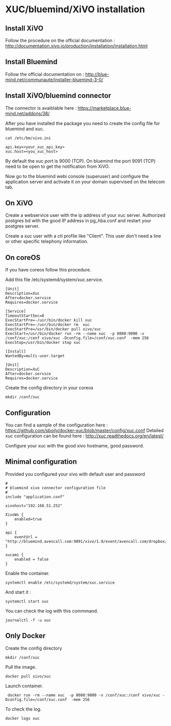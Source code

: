 XUC/bluemind/XiVO installation
==============================

Install XiVO
------------

Follow the procedure on the official documentation : http://documentation.xivo.io/production/installation/installation.html

Install Bluemind
----------------

Follow the official documentation on : http://blue-mind.net/communaute/installer-bluemind-3-0/

Install XiVO/bluemind connector
-------------------------------

The connector is avaiblable here : https://marketplace.blue-mind.net/addons/38/

After you have installed the package you need to create the config file for bluemind and xuc.

    cat /etc/bm/xivo.ini

    api.key=<your_xuc_api_key>
    xuc.host=<you_xuc_host>

By default the xuc port is 9000 (TCP). On bluemind the port 9091 (TCP) need to be open to get the notification from XiVO.

Now go to the bluemind webi console (superuser) and configure the application server and activate it on your domain supervised on the telecom tab.

On XiVO
-------

Create a webservice user with the ip address of your xuc server.
Authorized postgres bd with the good IP address in pg_hba.conf and restart your postgres server.

Create a xuc user with a cti profile like "Client". This user don't need a line or other specific telephony information.

On coreOS
---------

If you have coreos follow this procedure.

Add this file /etc/systemd/system/xuc.service.

    [Unit]
    Description=Xuc
    After=docker.service
    Requires=docker.service

    [Service]
    TimeoutStartSec=0
    ExecStartPre=-/usr/bin/docker kill xuc
    ExecStartPre=-/usr/bin/docker rm  xuc
    ExecStartPre=/usr/bin/docker pull xivo/xuc
    ExecStart=/usr/bin/docker run -rm --name xuc  -p 8080:9000 -v /conf/xuc:/conf xivo/xuc -Dconfig.file=/conf/xuc.conf  -mem 256
    ExecStop=/usr/bin/docker stop xuc

    [Install]
    WantedBy=multi-user.target

    [Unit]
    Description=XuC
    After=docker.service
    Requires=docker.service
    

Create the config directory in your coreos

    mkdir /conf/xuc

Configuration
-------------

You can find a sample of the configuration here : https://github.com/sboily/docker-xuc/blob/master/config/xuc.conf
Detailed xuc configuration can be found here : http://xuc.readthedocs.org/en/latest/

Configure your xuc with the good xivo hostname, good password.

Minimal configuration
---------------------

Provided you configured your xivo with default user and password

    #
    # bluemind xivo connector configuration file
    #
    include "application.conf"

    xivohost="192.168.51.252"

    XivoWs {
        enabled=true
    }

    api {
        eventUrl = "http://bluemind.avencall.com:9091/xivo/1.0/event/avencall.com/dropbox/"
    }

    xucami {
        enabled = false
    }

Enable the container.

    systemctl enable /etc/systemd/system/xuc.service

And start it :

    systemctl start xuc

You can check the log with this commmand.

    journalctl -f -u xuc

Only Docker
-----------

Create the config directory

    mkdir /conf/xuc

Pull the image.

    docker pull xivo/xuc

Launch container.

     docker run -rm --name xuc  -p 8080:9000 -v /conf/xuc:/conf xivo/xuc -Dconfig.file=/conf/xuc.conf  -mem 256

To check the log.

    docker logs xuc

